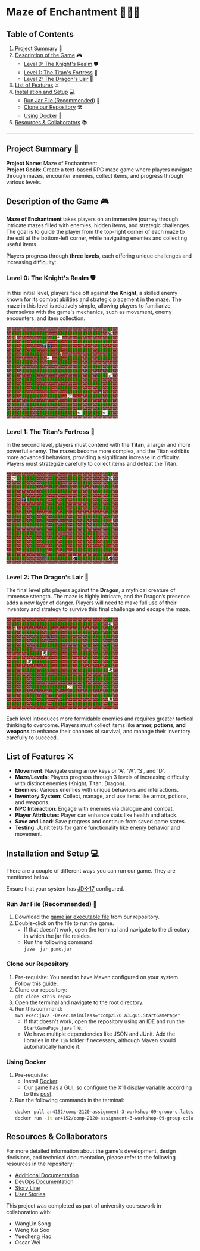 # Maze of Enchantment 🧙‍♂️🌀

## Table of Contents

1. [Project Summary](#project-summary-) 📝
2. [Description of the Game](#description-of-the-game-) 🎮
   - [Level 0: The Knight's Realm](#level-0-the-knights-realm-%EF%B8%8F) 🛡️
   - [Level 1: The Titan's Fortress](#level-1-the-titans-fortress-) 🗿
   - [Level 2: The Dragon's Lair](#level-2-the-dragons-lair-) 🐉
3. [List of Features](#list-of-features-) ⚔️
4. [Installation and Setup](#installation-and-setup) 💻
   - [Run Jar File (Recommended)](#run-jar-file-recommended-) 🚀
   - [Clone our Repository](#clone-our-repository) 🛠️
   - [Using Docker](#using-docker) 🐳
5. [Resources & Collaborators](#resources--collaborators-) 📚

---

## Project Summary 📝

**Project Name**: Maze of Enchantment  
**Project Goals**: Create a text-based RPG maze game where players navigate through mazes, encounter enemies, collect items, and progress through various levels.

## Description of the Game 🎮

**Maze of Enchantment** takes players on an immersive journey through intricate mazes filled with enemies, hidden items, and strategic challenges. The goal is to guide the player from the top-right corner of each maze to the exit at the bottom-left corner, while navigating enemies and collecting useful items.

Players progress through **three levels**, each offering unique challenges and increasing difficulty:

### Level 0: The Knight's Realm 🛡️

In this initial level, players face off against **the Knight**, a skilled enemy known for its combat abilities and strategic placement in the maze. The maze in this level is relatively simple, allowing players to familiarize themselves with the game's mechanics, such as movement, enemy encounters, and item collection.

<img src="items/imgs/level0.png" alt="Level 0" width="300"/>

### Level 1: The Titan's Fortress 🗿

In the second level, players must contend with the **Titan**, a larger and more powerful enemy. The mazes become more complex, and the Titan exhibits more advanced behaviors, providing a significant increase in difficulty. Players must strategize carefully to collect items and defeat the Titan.

<img src="items/imgs/level1.png" alt="Level 1" width="300"/>

### Level 2: The Dragon's Lair 🐉

The final level pits players against the **Dragon**, a mythical creature of immense strength. The maze is highly intricate, and the Dragon’s presence adds a new layer of danger. Players will need to make full use of their inventory and strategy to survive this final challenge and escape the maze.

<img src="items/imgs/level2.png" alt="Level 2" width="300"/>

Each level introduces more formidable enemies and requires greater tactical thinking to overcome. Players must collect items like **armor, potions, and weapons** to enhance their chances of survival, and manage their inventory carefully to succeed.

## List of Features ⚔️

- **Movement**: Navigate using arrow keys or 'A', 'W', 'S', and 'D'.
- **Maze/Levels**: Players progress through 3 levels of increasing difficulty with distinct enemies (Knight, Titan, Dragon).
- **Enemies**: Various enemies with unique behaviors and interactions.
- **Inventory System**: Collect, manage, and use items like armor, potions, and weapons.
- **NPC Interaction**: Engage with enemies via dialogue and combat.
- **Player Attributes**: Player can enhance stats like health and attack.
- **Save and Load**: Save progress and continue from saved game states.
- **Testing**: JUnit tests for game functionality like enemy behavior and movement.

## Installation and Setup 💻

There are a couple of different ways you can run our game. They are mentioned below.

Ensure that your system has [JDK-17](https://www.oracle.com/java/technologies/javase/jdk17-archive-downloads.html) configured.

### Run Jar File (Recommended) 🚀

1. Download the [game jar executable file](/items/game.jar) from our repository.
2. Double-click on the file to run the game.
    * If that doesn't work, open the terminal and navigate to the directory in which the jar file resides.
    * Run the following command:  
      ```java -jar game.jar```

### Clone our Repository

1. Pre-requisite: You need to have Maven configured on your system. Follow this [guide](https://maven.apache.org/install.html).
2. Clone our repository:  
   ```git clone <this repo>```
3. Open the terminal and navigate to the root directory.
4. Run this command:  
   ```mvn exec:java -Dexec.mainClass="comp2120.a3.gui.StartGamePage"```
    * If that doesn't work, open the repository using an IDE and run the ```StartGamePage.java``` file.
    * We have multiple dependencies like JSON and JUnit. Add the libraries in the ```lib``` folder if necessary, although Maven should automatically handle it.

### Using Docker

1. Pre-requisite: 
    * Install [Docker](https://docs.docker.com/get-docker/).
    * Our game has a GUI, so configure the X11 display variable according to this [post](https://stackoverflow.com/questions/662421/no-x11-display-variable-what-does-it-mean).
2. Run the following commands in the terminal:
    ```bash
    docker pull ar4152/comp-2120-assignment-3-workshop-09-group-c:latest
    docker run -it ar4152/comp-2120-assignment-3-workshop-09-group-c:latest
    ```

## Resources & Collaborators

For more detailed information about the game's development, design decisions, and technical documentation, please refer to the following resources in the repository:

- [Additional Documentation](./items/ADDITIONAL_DOCUMENTATION.md)
- [DevOps Documentation](./items/DEV_OPS.md)
- [Story Line](./items/story_line.md)
- [User Stories](./items/user_stories.md)

This project was completed as part of university coursework in collaboration with:

- WangLin Song
- Weng Kei Soo
- Yuecheng Hao
- Oscar Wei
